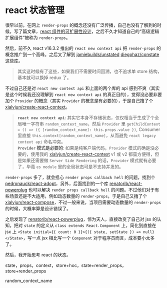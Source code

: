 # react 状态管理

很早以前，在网上 `render-props` 的概念还没有广泛传播，自己也没有了解到的时候，写了篇文章，[react 组件的可扩展性设计](http://xialvjun.github.io/2017/08/25/extensible-react-components/)，之后不久才知道自己的“高级逻辑扩展组件”被称为 `render-props`。

然后，前不久 react v16.3.2 推出的 `react new context api` 把 `render-props` 的概念推广到一个高峰。之后又了解到 [jamiebuilds/unstated](https://github.com/jamiebuilds/unstated) [diegohaz/constate](https://github.com/diegohaz/constate) 这些库。

> 其实这时候有了这些，如果我们不需要时间回溯，也不追求单 store 结构，基本就可以换掉 redux 了。

不过自己还是对 `react new context api` 和上面的两个库的 api 感到不爽（其实是这个时候我还没理解到 `react new context api` 的真正目的），觉得没必要非要加个 `Provider` 的概念（其实 `Provider` 的概念是有必要的），于是自己撸了个 [xialvjun/create-react-context](https://github.com/xialvjun/create-react-context)。

> **`react new context api`**: 其实它本身不存储状态，仅仅相当于生成了个全局唯一字符串 `random_context_name`，然后 `Provider` 里 `getChildContext = () => ({ [random_context_name]: this.props.value })`, Consumer 里直接 `this.context[random_context_name]`，从而避免 `react legacy context api` 命名冲突。  
> **`Provider` 模式是必要的**: 如果是纯客户端代码，`Provider` 模式的确是没必要的，使用我的 [xialvjun/create-react-context](https://github.com/xialvjun/create-react-context) v1 或 v2 都蛮方便得，但是如果还需要做 `Server Side Rendering` 的话，`Provider` 模式就有必要了，毕竟 `es module` 里的全局状态可是不支持并发的。

`render-props` 多了，就会担心 `render props callback hell` 的问题，找到个 [pedronauck/react-adopt](https://github.com/pedronauck/react-adopt)，另外，后面找到的一个库 [renatorib/react-powerplug](https://github.com/renatorib/react-powerplug) 也可以解决 `render props callback hell` 的问题。不过他们对于有些场景还是不大适用，例如动态数量的 `render-props`，于是自己又撸了个 [xialvjun/react-compose](https://github.com/xialvjun/react-compose)，不过一般来说，当项目需要动态数量的 `render-props` 的时候，大概率算是设计错误了。

之后发现了 [renatorib/react-powerplug](https://github.com/renatorib/react-powerplug)，惊为天人，直接改变了自己对 jsx 的认知，把对 `state` 的定义从 `class extends React.Component` 上，简化到直接在 jsx 上 `<State initial={{ count: 0 }}>{({ state, setState }) => null}</State>`，写一点 jsx 相比写一个 `Component` 对于程序员而言，成本要小太多了。

然后，我开始思考 react 的状态。

state，props，context，store+hoc，state+render_props，store+render_props



random_context_name
